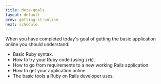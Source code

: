 ```yaml
---
title: Meta-goals
layout: default
prev: getting-it-online
next: schedule
---
```


When you have completed today's goal of getting the basic application online you
should understand:

* Basic Ruby syntax.
* How to try your Ruby code (using `irb`).
* How to go from requirements to a new working Rails application.
* How to get your application online.
* The basic tools a Ruby on Rails developer uses.
